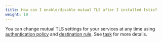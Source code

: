 ```yaml
---
title: How can I enable/disable mutual TLS after I installed Istio?
weight: 10
---
```


You can change mutual TLS settings for your services at any time using [authentication policy](/pt-br/docs/concepts/security/#authentication-policies)
and [destination rule](/pt-br/docs/concepts/traffic-management/#destination-rules). See [task](/pt-br/docs/tasks/security/authentication/authn-policy) for more details.
